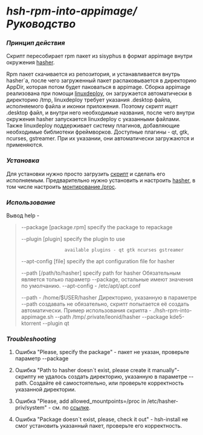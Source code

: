 # _hsh-rpm-into-appimage/Руководство_

### _Принцип действия_ ###

Скрипт пересобирает rpm пакет из sisyphus в формат appimage внутри окружения [hasher](https://www.altlinux.org/Hasher/%D0%A0%D1%83%D0%BA%D0%BE%D0%B2%D0%BE%D0%B4%D1%81%D1%82%D0%B2%D0%BE).

Rpm пакет скачивается из репозитория, и устанавливается внутрь hasher`а, после чего загруженный пакет распаковывается в директорию AppDir, которая потом будет паковаться в appimage.
Сборка appimage реализована при помощи [linuxdeploy](https://github.com/linuxdeploy/linuxdeploy), он загружается автоматически в директорию /tmp, linuxdeploy требует указания .desktop файла, исполняемого файла и иконки приложения. Поэтому скрипт ищет .desktop файл, и внутри него необходимые названия, после чего внутри окружения hasher запускается linuxdeploy с указанными файлами.
Также linuxdeploy поддерживает систему плагинов, добавляющие необходимые библиотеки фреймворков. Доступные плагины - qt, gtk, ncurses, gstreamer. При их указании, они автоматически загружаются и применяются.
### _Установка_ ###
Для установки нужно просто загрузить [скрипт](https://raw.githubusercontent.com/MasterTinka/hsh-rpm-into-appimage/main/hsh-rpm-into-appimage.sh) и сделать его исполняемым.
Предварительно нужно установить и настроить [hasher](https://www.altlinux.org/Hasher/%D0%A0%D1%83%D0%BA%D0%BE%D0%B2%D0%BE%D0%B4%D1%81%D1%82%D0%B2%D0%BE), в том числе настроить [монтирование /proc](https://www.altlinux.org/Hasher/%D0%A0%D1%83%D0%BA%D0%BE%D0%B2%D0%BE%D0%B4%D1%81%D1%82%D0%B2%D0%BE#%D0%9C%D0%BE%D0%BD%D1%82%D0%B8%D1%80%D0%BE%D0%B2%D0%B0%D0%BD%D0%B8%D0%B5_/proc).
### _Использование_ ###
Вывод help -
> --package [package.rpm] specify the package to repackage
>
>  --plugin [plugin] specify the plugin to use
>
>                     available plugins - qt gtk ncurses gstreamer
>
> --apt-config [file] specify the apt configuration file for hasher
>
> --path [/path/to/hasher] specify path for hasher
Обязательным является только параметр --package, остальные имеют значения по умолчанию.
> --apt-config - /etc/apt/apt.conf
>
> --path - /home/$USER/hasher
Директорию, указанную в параметре --path создавать не обязательно, скрипт попытается её создать автоматически.
Пример использования скрипта -
> ./hsh-rpm-into-appimage.sh --path /tmp/.private/leonid/hasher --package kde5-ktorrent --plugin qt
### _Troubleshooting_ ###
1. Ошибка &quot;Please, specify the package&quot; - пакет не указан, проверьте параметр --package
1. Ошибка &quot;Path to hasher doesn`t exist, please create it manually&quot;- скрипту не удалось создать директорию, указанную в параметре --path. Создайте её самостоятельно, или проверьте корректность указанной директории.

1. Ошибка &quot;Please, add allowed\_mountpoints=/proc in /etc/hasher-priv/system&quot; - см. по [ссылке](https://www.altlinux.org/Hasher/%D0%A0%D1%83%D0%BA%D0%BE%D0%B2%D0%BE%D0%B4%D1%81%D1%82%D0%B2%D0%BE#%D0%9C%D0%BE%D0%BD%D1%82%D0%B8%D1%80%D0%BE%D0%B2%D0%B0%D0%BD%D0%B8%D0%B5_%D1%84%D0%B0%D0%B9%D0%BB%D0%BE%D0%B2%D1%8B%D1%85_%D1%81%D0%B8%D1%81%D1%82%D0%B5%D0%BC_%D0%B2%D0%BD%D1%83%D1%82%D1%80%D0%B8_hasher).

1. Ошибка &quot;Package doesn`t exist, please, check it out&quot; - hsh-install не смог установить указанный пакет, проверьте его корректность.